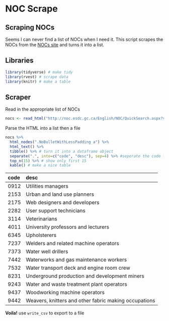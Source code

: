NOC Scrape
================

Scraping NOCs
-------------

Seems I can never find a list of NOCs when I need it. This script scrapes the NOCs from the [NOCs site](http://noc.esdc.gc.ca/English/NOC/Matrix.aspx) and turns it into a list.

Libraries
---------

``` r
library(tidyverse) # make tidy
library(rvest) # scrape data
library(knitr) # make a table
```

Scraper
-------

Read in the appropriate list of NOCs

``` r
nocs <- read_html("http://noc.esdc.gc.ca/English/NOC/QuickSearch.aspx?ver=16&val65=*")
```

Parse the HTML into a list then a file

``` r
nocs %>%
  html_nodes(".NoBulletWithLessPadding a") %>%
  html_text() %>% 
  tibble() %>% # turn it into a dataframe object
  separate(".", into=c("code", "desc"), sep=4) %>% #seperate the code from the description
  top_n(15) %>% # show only first 15
  kable() # make a nice table
```

| code | desc                                                  |
|:-----|:------------------------------------------------------|
| 0912 | Utilities managers                                    |
| 2153 | Urban and land use planners                           |
| 2175 | Web designers and developers                          |
| 2282 | User support technicians                              |
| 3114 | Veterinarians                                         |
| 4011 | University professors and lecturers                   |
| 6345 | Upholsterers                                          |
| 7237 | Welders and related machine operators                 |
| 7373 | Water well drillers                                   |
| 7442 | Waterworks and gas maintenance workers                |
| 7532 | Water transport deck and engine room crew             |
| 8231 | Underground production and development miners         |
| 9243 | Water and waste treatment plant operators             |
| 9437 | Woodworking machine operators                         |
| 9442 | Weavers, knitters and other fabric making occupations |

**Voila!** use `write_csv` to export to a file
